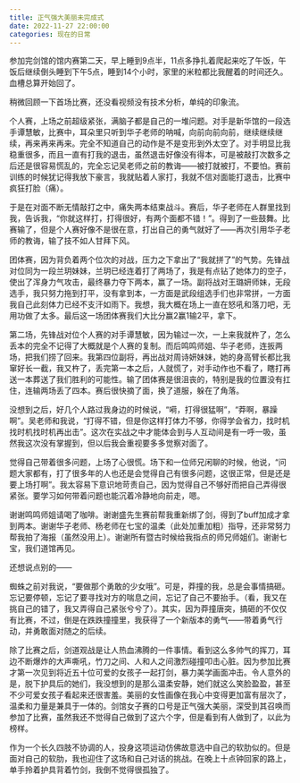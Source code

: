 ```yaml
---
title: 正气强大美丽未完成式
date: 2022-11-27 22:00:00
categories: 现在的日常
---
```

参加完剑馆的馆内赛第二天，早上睡到9点半，11点多挣扎着爬起来吃了午饭，午饭后继续倒头睡到下午5点，睡到14个小时，家里的米粒都比我醒着的时间还久。血槽总算开始回了。

稍微回顾一下首场比赛，还没看视频没有技术分析，单纯的印象流。

个人赛，上场之前超级紧张，满脑子都是自己的一堆问题。对手是新华馆的一段选手谭慧敏，比赛中，耳朵里只听到华子老师的呐喊，向前向前向前，继续继续继续，再来再来再来。完全不知道自己的动作是不是变形到外太空了。对手明显比我稳重很多，而且一直有打我的退击，虽然退击好像没有得本，可是被敲打次数多之后还是很容易慌乱的，完全忘记吴老师之前的教诲——被打就被打，不要怕。赛前训练的时候犹记得我放下豪言，我就贴着人家打，我就不信对面能打退击，比赛中疯狂打脸（痛）。

于是在对面不断无情敲打之中，痛失两本结束战斗。赛后，华子老师在人群里找到我，告诉我，“你就这样打，打得很好，有两个面都不错！”。得到了一些鼓舞。比赛输了，但是个人赛好像不是很在意，打出自己的勇气就好了——再次引用华子老师的教诲，输了技不如人甘拜下风。

团体赛，因为背负着两个位次的对战，压力之下拿出了“我就拼了”的气势。先锋战对位同为一段兰玥妹妹，兰玥已经连着打了两场了，我是有点钻了她体力的空子，使出了浑身力气攻击，最终暴力夺下两本，赢了一场。副将战对王璐妍师妹，无段选手，我只努力拖到打平，没有拿到本，一方面是武段组选手们也非常拼，一方面我自己此刻体力已经不支汗如雨下。我想，我大概在场上一直在怒吼和落刀吧，无用功做了太多。最后这一场团体赛我们大比分赢2赢1输2平，拿下。

第二场，先锋战对位个人赛的对手谭慧敏，因为输过一次，一上来我就杵了，怎么丢本的完全不记得了大概就是个人赛的复制。而后鸣鸣师姐、华子老师，连扳两场，把我们捞了回来。我第四位副将，再出战对周诗妍妹妹，她的身高臂长都比我窜好长一截，我又杵了，丢完第一本之后，人就慌了，对手动作也不看了，瞎打再送一本葬送了我们胜利的可能性。输了团体赛是很沮丧的，特别是我的位置没有扛住，连输两场丢了四本。赛后很快摘了面，换了道服，躲在了角落。

没想到之后，好几个人路过我身边的时候说，“嗬，打得很猛啊”，“莽啊，暴躁啊”。吴老师和我说，“打得不错，但是你这样打体力不够，你得学会省力，找时机找时机找时机再出击”。这次在实战之中才能体会到与人互动间是有一呼一吸，虽然我这次没有掌握到，但以后我会重视要多多觉察对面了。

觉得自己带着很多问题，上场了心很慌。场下和一位师兄闲聊的时候，他说，“问题大家都有，打了很多年的人也还是会觉得自己有很多问题，这很正常，但是还是要上场打啊”。我太容易下意识地苛责自己，因为觉得自己不够好而把自己弄得很紧张。要学习如何带着问题也能沉着冷静地向前走，嗯。

谢谢鸣鸣师姐请喝了咖啡。谢谢盛先生赛前帮我重新绑了剑，得到了buff加成才拿到两本。谢谢华子老师、杨老师在七宝的温柔（此处加重加粗）指导，还非常努力帮我拍了海报（虽然没用上）。谢谢所有暨古时候给我指点的师兄师姐们。谢谢七宝，我们道馆再见。

还想说点别的——

蜘蛛之前对我说，“要做那个勇敢的少女哦”。可是，莽撞的我，总是会事情搞砸。忘记要停顿，忘记了要寻找对方的喘息之间，忘记了自己不要抬手。（看，我又在挑自己的错了，我又弄得自己紧张兮兮了）。其实，因为莽撞唐突，搞砸的不仅仅有比赛，不过，倒是在跌跌撞撞里，我获得了一个新版本的勇气——带着勇气行动，并勇敢面对随之的后续。

除了比赛之后，剑道观战是让人热血沸腾的一件事情。看到这么多帅气的挥刀，耳边不断爆炸的大声嘶吼，竹刀之间、人和人之间激烈碰撞叩击心脏。因为参加比赛才第一次见到将近五十位可爱的女孩子一起打剑，暴力美学画面冲击。令人意外的是，脱下护具后的她们，我没想到的是那么温柔安静，她们就这么笑脸盈盈，甚至不少可爱女孩子看起来还很害羞。美丽的女性画像在我心中变得更加富有层次了，温柔和力量是兼具于一体的。剑馆女子赛的口号是正气强大美丽，深受到其召唤而参加了比赛，虽然我还不觉得自己做到了这六个字，但是看到有人做到了，以此为榜样。

作为一个长久四肢不协调的人，投身这项运动仿佛故意选中自己的软肋似的。但是面对自己的软肋，我也迎住了这场和自己对话的挑战。在晚上十点钟回家的路上，单手拎着护具背着竹剑，我倒不觉得很孤独了。